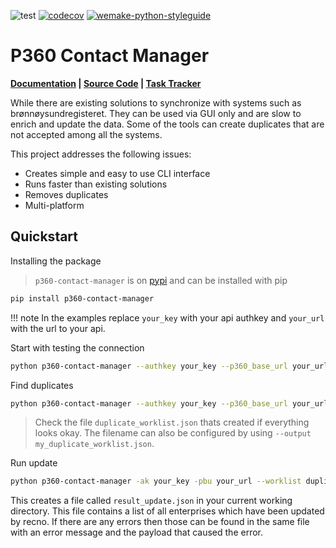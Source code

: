 ![test](https://github.com/greenbird/p360-contact-manager/workflows/test/badge.svg)
[![codecov](https://codecov.io/gh/greenbird/p360-contact-manager/branch/master/graph/badge.svg)](https://codecov.io/gh/greenbird/p360-contact-manager)
[![wemake-python-styleguide](https://img.shields.io/badge/style-wemake-000000.svg)](https://github.com/wemake-services/wemake-python-styleguide)

# P360 Contact Manager

**[Documentation](https://greenbird.github.io/p360-contact-manager/) |
[Source Code](https://github.com/greenbird/p360-contact-manager) |
[Task Tracker](https://github.com/greenbird/p360-contact-manager/issues)**

While there are existing solutions to synchronize with systems such as brønnøysundregisteret. They can be used via GUI only and are slow to enrich and update the data. Some of the tools can create duplicates that are not accepted among all the systems.

This project addresses the following issues:

* Creates simple and easy to use CLI interface
* Runs faster than existing solutions
* Removes duplicates
* Multi-platform


## Quickstart

Installing the package
> `p360-contact-manager` is on [pypi](https://pypi.org/project/p360-contact-manager/) and can be installed with pip

```sh
pip install p360-contact-manager
```

!!! note
    In the examples replace `your_key` with your api authkey and `your_url` with the url to your api.



Start with testing the connection
```sh
python p360-contact-manager --authkey your_key --p360_base_url your_url test
```


Find duplicates
```sh
python p360-contact-manager --authkey your_key --p360_base_url your_url duplicates
```
> Check the file `duplicate_worklist.json` thats created if everything looks okay. The filename can also be configured by using `--output my_duplicate_worklist.json`.

Run update
```sh
python p360-contact-manager -ak your_key -pbu your_url --worklist duplicates_worklist.json update
```

This creates a file called `result_update.json` in your current working directory. This file contains a list of all enterprises which have been updated by recno. If there are any errors then those can be found in the same file with an error message and the payload that caused the error.
